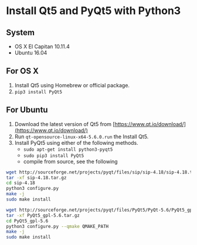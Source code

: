 # Install Qt5 and PyQt5 with Python3

## System
- OS X EI Capitan 10.11.4
- Ubuntu 16.04

## For OS X
1. Install Qt5 using Homebrew or official package.
2. `pip3 install PyQt5`

## For Ubuntu
1. Download the latest version of Qt5 from [https://www.qt.io/download/](https://www.qt.io/download/)
2. Run `qt-opensource-linux-x64-5.6.0.run` the Install Qt5.
3. Install PyQt5 using either of the following methods.
    - `sudo apt-get install python3-pyqt5`
    - `sudo pip3 install PyQt5`
    - compile from source, see the following

``` bash
wget http://sourceforge.net/projects/pyqt/files/sip/sip-4.18/sip-4.18.tar.gz
tar -xf sip-4.18.tar.gz
cd sip-4.18
python3 configure.py
make -j
sudo make install

wget http://sourceforge.net/projects/pyqt/files/PyQt5/PyQt-5.6/PyQt5_gpl-5.6.tar.gz
tar -xf PyQt5_gpl-5.6.tar.gz
cd PyQt5_gpl-5.6
python3 configure.py --qmake QMAKE_PATH
make -j
sudo make install
```
